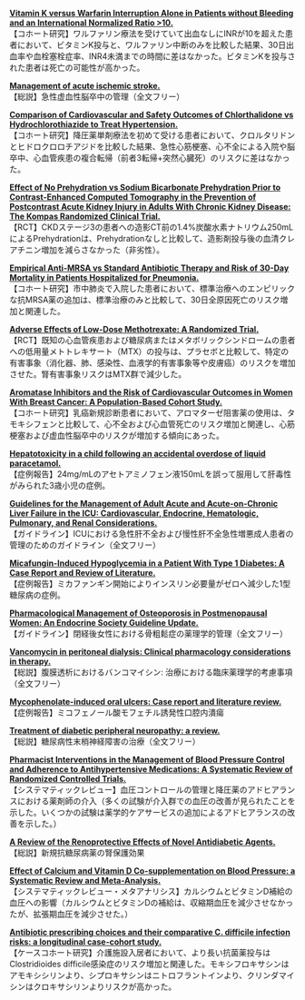 [**Vitamin K versus Warfarin Interruption Alone in Patients without Bleeding and an International Normalized Ratio >10.**](https://www.ncbi.nlm.nih.gov/pubmed/32073738)  
【コホート研究】ワルファリン療法を受けていて出血なしにINRが10を超えた患者において、ビタミンK投与と、ワルファリン中断のみを比較した結果、30日出血率や血栓塞栓症率、INR4未満までの時間に差はなかった。ビタミンKを投与された患者は死亡の可能性が高かった。

[**Management of acute ischemic stroke.**](https://www.ncbi.nlm.nih.gov/pubmed/32054610)  
【総説】急性虚血性脳卒中の管理（全文フリー）

[**Comparison of Cardiovascular and Safety Outcomes of Chlorthalidone vs Hydrochlorothiazide to Treat Hypertension.**](https://www.ncbi.nlm.nih.gov/pubmed/32065600)  
【コホート研究】降圧薬単剤療法を初めて受ける患者において、クロルタリドンとヒドロクロロチアジドを比較した結果、急性心筋梗塞、心不全による入院や脳卒中、心血管疾患の複合転帰（前者3転帰+突然心臓死）のリスクに差はなかった。

[**Effect of No Prehydration vs Sodium Bicarbonate Prehydration Prior to Contrast-Enhanced Computed Tomography in the Prevention of Postcontrast Acute Kidney Injury in Adults With Chronic Kidney Disease: The Kompas Randomized Clinical Trial.**](https://www.ncbi.nlm.nih.gov/pubmed/32065601)  
【RCT】CKDステージ3の患者への造影CT前の1.4%炭酸水素ナトリウム250mLによるPrehydrationは、Prehydrationなしと比較して、造影剤投与後の血清クレアチニン増加を減らさなかった（非劣性）。

[**Empirical Anti-MRSA vs Standard Antibiotic Therapy and Risk of 30-Day Mortality in Patients Hospitalized for Pneumonia.**](https://www.ncbi.nlm.nih.gov/pubmed/32065604)  
【コホート研究】市中肺炎で入院した患者において、標準治療へのエンピリックな抗MRSA薬の追加は、標準治療のみと比較して、30日全原因死亡のリスク増加と関連した。

[**Adverse Effects of Low-Dose Methotrexate: A Randomized Trial.**](https://www.ncbi.nlm.nih.gov/pubmed/32066146)  
【RCT】既知の心血管疾患および糖尿病またはメタボリックシンドロームの患者への低用量メトトレキサート（MTX）の投与は、プラセボと比較して、特定の有害事象（消化器、肺、感染性、血液学的有害事象等や皮膚癌）のリスクを増加させた。腎有害事象リスクはMTX群で減少した。

[**Aromatase Inhibitors and the Risk of Cardiovascular Outcomes in Women With Breast Cancer: A Population-Based Cohort Study.**](https://www.ncbi.nlm.nih.gov/pubmed/32065766)  
【コホート研究】乳癌新規診断患者において、アロマターゼ阻害薬の使用は、タモキシフェンと比較して、心不全および心血管死亡のリスク増加と関連し、心筋梗塞および虚血性脳卒中のリスクが増加する傾向にあった。

[**Hepatotoxicity in a child following an accidental overdose of liquid paracetamol.**](https://www.ncbi.nlm.nih.gov/pubmed/32067495)  
【症例報告】24mg/mLのアセトアミノフェン液150mLを誤って服用して肝毒性がみられた3歳小児の症例。

[**Guidelines for the Management of Adult Acute and Acute-on-Chronic Liver Failure in the ICU: Cardiovascular, Endocrine, Hematologic, Pulmonary, and Renal Considerations.**](https://www.ncbi.nlm.nih.gov/pubmed/32058387)  
【ガイドライン】ICUにおける急性肝不全および慢性肝不全急性増悪成人患者の管理のためのガイドライン（全文フリー）

[**Micafungin-Induced Hypoglycemia in a Patient With Type 1 Diabetes: A Case Report and Review of Literature.**](https://www.ncbi.nlm.nih.gov/pubmed/30398618)  
【症例報告】ミカファンギン開始によりインスリン必要量がゼロへ減少した1型糖尿病の症例。

[**Pharmacological Management of Osteoporosis in Postmenopausal Women: An Endocrine Society Guideline Update.**](https://www.ncbi.nlm.nih.gov/pubmed/32068863)  
【ガイドライン】閉経後女性における骨粗鬆症の薬理学的管理（全文フリー）

[**Vancomycin in peritoneal dialysis: Clinical pharmacology considerations in therapy.**](https://www.ncbi.nlm.nih.gov/pubmed/32065053)  
【総説】腹膜透析におけるバンコマイシン: 治療における臨床薬理学的考慮事項（全文フリー）

[**Mycophenolate-induced oral ulcers: Case report and literature review.**](https://www.ncbi.nlm.nih.gov/pubmed/32058566)  
【症例報告】ミコフェノール酸モフェチル誘発性口腔内潰瘍

[**Treatment of diabetic peripheral neuropathy: a review.**](https://www.ncbi.nlm.nih.gov/pubmed/32067247)  
【総説】糖尿病性末梢神経障害の治療（全文フリー）

[**Pharmacist Interventions in the Management of Blood Pressure Control and Adherence to Antihypertensive Medications: A Systematic Review of Randomized Controlled Trials.**](https://www.ncbi.nlm.nih.gov/pubmed/32067555)  
【システマティックレビュー】血圧コントロールの管理と降圧薬のアドヒアランスにおける薬剤師の介入（多くの試験が介入群での血圧の改善が見られたことを示した。いくつかの試験は薬学的ケアサービスの追加によるアドヒアランスの改善を示した。）

[**A Review of the Renoprotective Effects of Novel Antidiabetic Agents.**](https://www.ncbi.nlm.nih.gov/pubmed/32067559)  
【総説】新規抗糖尿病薬の腎保護効果

[**Effect of Calcium and Vitamin D Co-supplementation on Blood Pressure: a Systematic Review and Meta-Analysis.**](https://www.ncbi.nlm.nih.gov/pubmed/32067744)  
【システマティックレビュー・メタアナリシス】カルシウムとビタミンD補給の血圧への影響（カルシウムとビタミンDの補給は、収縮期血圧を減少させなかったが、拡張期血圧を減少させた。）

[**Antibiotic prescribing choices and their comparative C. difficile infection risks: a longitudinal case-cohort study.**](https://www.ncbi.nlm.nih.gov/pubmed/32069358)  
【ケースコホート研究】介護施設入居者において、より長い抗菌薬投与はClostridioides difficile感染症のリスク増加と関連した。モキシフロキサシンはアモキシシリンより、シプロキサシンはニトロフラントインより、クリンダマイシンはクロキサシリンよりリスクが高かった。
